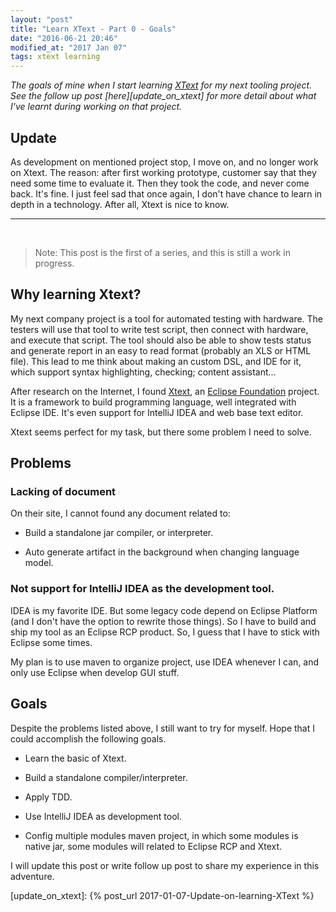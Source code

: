 ```yaml
---
layout: "post"
title: "Learn XText - Part 0 - Goals"
date: "2016-06-21 20:46"
modified_at: "2017 Jan 07"
tags: xtext learning
---
```


_The goals of mine when I start learning
[XText](https://www.eclipse.org/xtext) for my next tooling project.
See the follow up post [here][update_on_xtext] for more detail about what I've
learnt during working on that project._

Update
------

As development on mentioned project stop, I move on, and no longer work
on Xtext. The reason: after first working prototype, customer say that
they need some time to evaluate it. Then they took the code, and never
come back. It's fine. I just feel sad that once again, I don't have
chance to learn in depth in a technology. After all, Xtext is nice to
know.

----------------------------------------------------------------------
<br>

> Note: This post is the first of a series, and this is still a work in progress.

Why learning Xtext?
-------------------

My next company project is a tool for automated testing with hardware.
The testers will use that tool to write test script, then connect with
hardware, and execute that script. The tool should also be able to show
tests status and generate report in an easy to read format (probably an
XLS or HTML file). This lead to me think about making an custom DSL,
and IDE for it, which support syntax highlighting, checking; content
assistant...

After research on the Internet, I found
[Xtext](https://wwww.eclipse.org/xtext), an [Eclipse
Foundation](https://www.eclipse.org/) project. It is a framework to
build programming language, well integrated with Eclipse IDE. It's even
support for IntelliJ IDEA and web base text editor.

Xtext seems perfect for my task, but there some problem I need to solve.

Problems
--------

### Lacking of document

On their site, I cannot found any document related to:

- Build a standalone jar compiler, or interpreter.

- Auto generate artifact in the background when changing language model.

### Not support for IntelliJ IDEA as the development tool.

IDEA is my favorite IDE. But some legacy code depend on Eclipse Platform (and
I don't have the option to rewrite those things). So I have to build and ship my
tool as an Eclipse RCP product. So, I guess that I have to stick with Eclipse
some times.

My plan is to use maven to organize project, use IDEA whenever I can, and only
use Eclipse when develop GUI stuff.


Goals
-----

Despite the problems listed above, I still want to try for myself. Hope that
I could accomplish the following goals.

- Learn the basic of Xtext.

- Build a standalone compiler/interpreter.

- Apply TDD.

- Use IntelliJ IDEA as development tool.

- Config multiple modules maven project, in which some modules is native jar,
  some modules will related to Eclipse RCP and Xtext.

I will update this post or write follow up post to share my experience in this
adventure.



[update_on_xtext]: {% post_url 2017-01-07-Update-on-learning-XText %}
